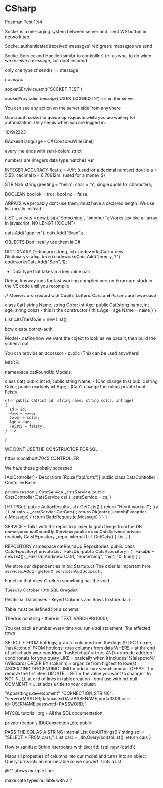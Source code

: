 # CSharp

Postman Test 10/4

Socket is a messaging system between server and client
WS button in network tab

Socket_authenticated(received messages)
  red
  green: messages we send

  Socket Service and Handler(similar to controlller) tell us what to do when we receive a message, but dont respond

  only one type of send() == message 

  no async

  socketSErvivice.emit('SOCKET_TEST')

socketProvicder.message('USER_LOGGED_IN') == on the server

You can see any action on the server side from anywhere

Use a auth socket to queue up requests while you are waiting for authorization. Only sends when you are logged in.


10/9/2023

BAckend language - C#
Console.WriteLine()

every line ends with semi-colon: strict

numbers are integers data type matches var

INTEGER ACCURACY
float z = 4.5f; (used for a decimal number)
double a = 5.55;
decimal b = 6.70912m; (used for a money $)

STRINGS
string greeting = "hello";
char = 'a'; single quote for characters;

BOOLEAN
bool ok = true;
bool no = false;

ARRAYS
we probably dont use them, must have a declared length. We use list mostly instead

LIST
List<string> cats = new List<string>(){"Something", "Another"}; Works just like an array in javascript. NO LENGTH(COUNT)

cats.Add("gopher");
cats.Add("Bean");

OBJECTS
Don't really use them in C#

DICTIONARY
Dictionary<string, int> codeworksCats = new Dictionary<string, int>()
codeworksCats.Add("jeremy, 7")
codeworksCats.Add("Sam", 1);

 - Data type that takes in a key value pair


Debug Anyway runs the last working compiled version
Errors are stuck in the VS code until you recompile

// Memers are created with Capital Letters. Cars and Params are lowercase

class Cat{
  string Name;
  string Color:
  int Age;
  public Cat(string name, int age, string color) - this is the constructor
  {
    this.Age = age
    Name = name
  }
}

List<Cat> catsTheMovie = new List<Cat>();

bcw create dotnet-auth





Model - define how we want the object to look as we pass it, then build the schema out

You can provide an accessor - public (This can be used anywhere)

MODEL

namespace catRoundUp.Models;

class Cat{
  public int id;
  public string Name; - (Can change this)
  public string Color;
  public readonly int Age; - (Can't change the value)
  private bool Feisty;

    <!-- public Cat(int id, string name, string color, int age)
    {
      Id = id;
      Name = name;
      Color = color;
      Age = age;
      Feisty = feisty;
    } -->
}

WE DONT USE THE CONSTRUCTOR FOR SQL

https://localhost:7045
CONTROLLER

<!-- using catRoundUp.Models; - How you bring in classes from other files
using catRoundUp.Services; --> We have these globally accessed

[ApiController] - Decorators
[Route("api/cats")]
public class CatsController : ControllerBase{

  private readonly CatsService _catsService;
  public CatsController(CatsService cs) {
    _catsService = cs;
  }

[HTTPGet]
public ActionResult<List<Cat>> GetCats() {
  return "Hey it worked!";
  try
  {
    List<Cat> cats = _catsService.GetCats();
    return Ok(cats);
  }
  catch(Exception e.Message)
  {
    return BadeRequest(e.Message)
  }
}
}

SERVICE - Talks with the repository layer to grab things from the DB
namespace catRoundUp.Services
public class CatsService{
  private readonly CatsREpository _repo;
  internal List<Cat> GetCats()
  {
    List<Cat>
  }
}

REPOSITORY
namespace catRoundUp.Repositories;
public class CatsRepository{
  private List<Cat> _FakeDb;
  public CatsRepository()
  {
    _FakeDb = newList<Cat>();
    _FakeDb.Add(new Cat(1, "Something", "red", 10, true))
  }
}

We store our dependencies in out Startup.cs
The order is important here
  services.AddSingleton<CatsRepository>();
  services.AddScoped<CatsService>();

Function that doesn't return something has the void

Tuesday October 10th SQL Gregslist

Relational Databases - Keyed Columns and Rows to store data

Table must be defined like a schema

There is no string - there is TEXT, VARCHAR(1000), 

You get back a number every time you run a sql statement. The affected rows

SELECT * FROM hotdogs; grab all columns from the dogs
SELECT name, 'hasKetchup' FROM hotdogs: grab columns from data
WHERE = at the end of select add your condition: 'hasKetchup' = true;
AND = include addition conditionals for your query
LIKE = basically when it includes '%jalapeno%' (Wildcard)
ORDER BY (column) = organize from highest to lowest
ASCENDING
DESCENDING
LIMIT = add a max search amount
OFFSET 1 = remove the first item
UPDATE = 
SET = the value you want to change it to 
NOT NULL at end of lines in table creation - dont use with not null
COMMENT = Just adds a title to your column

"Appsettings.development"
"CONNECTION_STRING": "server=MASTER;database=DATABASENAME;port=3306;user id=USERNAME;password=PASSWORD;"

MYSQL tutorial .org - All the SQL documentation
 
private readonly IDbConnection _db;
  public 

PASS THE SQL AS A STRING
internal List<Car> GetAllThings()
{
  string sql = "SELECT * FROM cars;";
  List<Car> cars = _db.Query<Car>(sql).toList();
  return cars
}

How to sanitize: String interpolate with @carId;
(sql, new {carId})

Maps all properties of columns into our model and turns into an object
Query turns into an enumerable so we convert it into a list

@"" allows multiple lines

make data types nullable with a ?